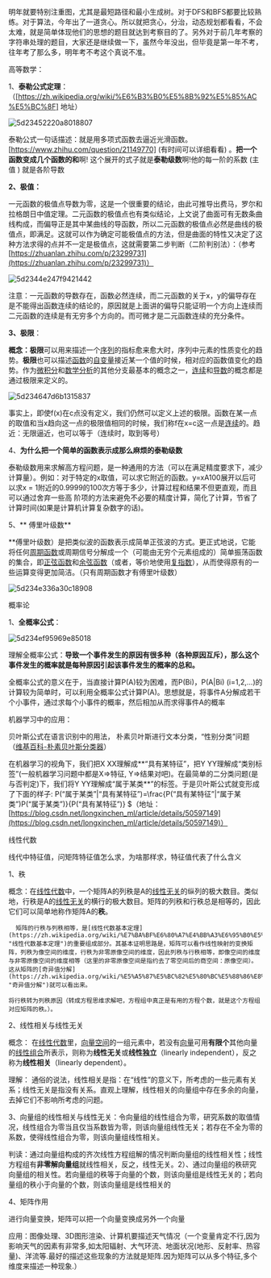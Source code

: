 明年就要特别注重图，尤其是最短路径和最小生成树。对于DFS和BFS都要比较熟练。对于算法，今年出了一道贪心。所以就把贪心，分治，动态规划都看看，不会太难，就是简单体现他们的思想的题目就达到考察目的了。另外对于前几年考察的字符串处理的题目，大家还是继续做一下，虽然今年没出，但毕竟是第一年不考，往年考了那么多，明年考不考这个真说不准。





高等数学：

1、**泰勒公式定理**：（[https://zh.wikipedia.org/wiki/%E6%B3%B0%E5%8B%92%E5%85%AC%E5%BC%8F]  地址）

![5d23452220a8018807](https://i.loli.net/2019/07/08/5d23452220a8018807.png)

泰勒公式一句话描述：就是用多项式函数去逼近光滑函数。[https://www.zhihu.com/question/21149770] (有时间可以详细看看) 。**把一个函数变成几个函数的和**啊! 这个展开的式子就是**泰勒级数**啊!他的每一阶的系数 (主值 ) 就是各阶导数

**2、极值：**  

一元函数的极值点导数为零，这是一个很重要的结论，由此可推导出费马，罗尔和拉格朗日中值定理。二元函数的极值点也有类似结论，上文说了曲面可有无数条曲线构成，而偏导正是其中某曲线的导函数，所以二元函数的极值点必然是曲线的极值点，即满足。这就可以作为确定可能极值点的方法，但是曲面的特性又决定了这种方法求得的点并不一定是极值点，这就需要第二步判断（二阶判别法）：（参考[https://zhuanlan.zhihu.com/p/23299731](https://zhuanlan.zhihu.com/p/23299731)）

![5d2344e247f9421442](https://i.loli.net/2019/07/08/5d2344e247f9421442.png)

注意：一元函数的导数存在，函数必然连续，而二元函数的关于x，y的偏导存在是不能得出函数连续的结论的，原因就是上面讲的偏导只能证明一个方向上连续而二元函数的连续是有无穷多个方向的。而可微才是二元函数连续的充分条件。

**3、极限**：

**概念：极限**可以用来描述一个[序列](https://zh.wikipedia.org/wiki/%E5%BA%8F%E5%88%97 "序列")的指标愈来愈大时，序列中元素的性质变化的趋势。**极限**也可以描述[函数](https://zh.wikipedia.org/wiki/%E5%87%BD%E6%95%B0 "函数")的[自变量](https://zh.wikipedia.org/wiki/%E8%87%AA%E5%8F%98%E9%87%8F "自变量")接近某一个值的时候，相对应的函数值变化的趋势。作为[微积分](https://zh.wikipedia.org/wiki/%E5%BE%AE%E7%A7%AF%E5%88%86 "微积分")和[数学分析](https://zh.wikipedia.org/wiki/%E6%95%B0%E5%AD%A6%E5%88%86%E6%9E%90 "数学分析")的其他分支最基本的概念之一，[连续](https://zh.wikipedia.org/wiki/%E8%BF%9E%E7%BB%AD%E5%87%BD%E6%95%B0 "连续函数")和[导数](https://zh.wikipedia.org/wiki/%E5%AF%BC%E6%95%B0 "导数")的概念都是通过极限来定义的。

![5d234647d6b1315837](https://i.loli.net/2019/07/08/5d234647d6b1315837.png)

事实上，即使f(x)在c点没有定义，我们仍然可以定义上述的极限。函数在某一点的取值和当x趋向这一点的极限值相同的时候，我们称f在x=c这一点是[连续](https://zh.wikipedia.org/wiki/%E8%BF%9E%E7%BB%AD%E5%87%BD%E6%95%B0 "连续函数")的。趋近：无限逼近，也可以等于（连续时，取到等号）

4、**为什么把一个简单的函数表示成那么麻烦的泰勒级数**

泰勒级数用来求解高方程问题，是一种通用的方法（可以在满足精度要求下，减少计算量）。例如：对于特定的x取值，可以求它附近的函数。y=xA100展开以后可 以求x = 1附近的0.9999的100次方等于多少，计算过程和结果不但更直观，而且可以通过舍弃一些高 阶项的方法来避免不必要的精度计算，简化了计算，节省了计算时间(如果是计算机计算复杂数字的话)。

5、** 傅里叶级数**

**傅里叶级数）是把类似波的函数表示成简单正弦波的方式。更正式地说，它能将任何[周期函数](https://zh.wikipedia.org/wiki/%E5%91%A8%E6%9C%9F%E5%87%BD%E6%95%B0 "周期函数")或周期信号分解成一个（可能由无穷个元素组成的）简单振荡函数的集合，即[正弦函数](https://zh.wikipedia.org/wiki/%E6%AD%A3%E5%BC%A6%E5%87%BD%E6%95%B0 "正弦函数")和[余弦函数](https://zh.wikipedia.org/wiki/%E4%BD%99%E5%BC%A6%E5%87%BD%E6%95%B0 "余弦函数")（或者，等价地使用[复指数](https://zh.wikipedia.org/wiki/%E5%A4%8D%E6%8C%87%E6%95%B0 "复指数")），从而使得原有的一些运算变得更加简洁。（只有周期函数才有傅里叶级数）

![5d234e336a30c18908](https://i.loli.net/2019/07/08/5d234e336a30c18908.png)

概率论

1、**全概率公式**：

![5d234ef95969e85018](https://i.loli.net/2019/07/08/5d234ef95969e85018.png)

理解全概率公式：**导致一个事件发生的原因有很多种（各种原因互斥），那么这个事件发生的概率就是每种原因引起该事件发生的概率的总和。**

全概率公式的意义在于，当直接计算P(A)较为困难，而P(Bi)，P(A|Bi)  (i=1,2,...)的计算较为简单时，可以利用全概率公式计算P(A)。思想就是，将事件A分解成若干个小事件，通过求每个小事件的概率，然后相加从而求得事件A的概率

机器学习中的应用：

贝叶斯公式在语言识别中的用法， 朴素贝叶斯进行文本分类，“性别分类”问题（[维基百科-朴素贝叶斯分类器](https://zh.wikipedia.org/zh-hans/%E6%9C%B4%E7%B4%A0%E8%B4%9D%E5%8F%B6%E6%96%AF%E5%88%86%E7%B1%BB%E5%99%A8)）



在机器学习的视角下，我们把X XX理解成**“具有某特征”，把Y YY理解成“类别标签”(一般机器学习问题中都是X=>特征, Y=>结果对吧)。在最简单的二分类问题(是与否判定)下，我们将Y YY理解成“属于某类**”的标签。于是贝叶斯公式就变形成了下面的样子:  P(“属于某类”|“具有某特征”)=\frac{P(“具有某特征”|“属于某类”)P(“属于某类”)}{P(“具有某特征”)} $（地址：[https://blog.csdn.net/longxinchen_ml/article/details/50597149](https://blog.csdn.net/longxinchen_ml/article/details/50597149)）

线性代数

线代中特征值，问矩阵特征值怎么求，为啥那样求，特征值代表了什么含义

1、秩

概念：在[线性代数](https://zh.wikipedia.org/wiki/%E7%BA%BF%E6%80%A7%E4%BB%A3%E6%95%B0 "线性代数")中，一个矩阵A的列秩是A的[线性无关](https://zh.wikipedia.org/wiki/%E7%BA%BF%E6%80%A7%E6%97%A0%E5%85%B3 "线性无关")的纵列的极大数目。类似地，行秩是A的[线性无关](https://zh.wikipedia.org/wiki/%E7%BA%BF%E6%80%A7%E6%97%A0%E5%85%B3 "线性无关")的横行的极大数目。矩阵的列秩和行秩总是相等的，因此它们可以简单地称作矩阵A的**秩**。

      矩阵的行秩与列秩相等，是[线性代数基本定理](https://zh.wikipedia.org/wiki/%E7%BA%BF%E6%80%A7%E4%BB%A3%E6%95%B0%E5%9F%BA%E6%9C%AC%E5%AE%9A%E7%90%86 "线性代数基本定理")的重要组成部分。其基本证明思路是，矩阵可以看作线性映射的变换矩阵，列秩为像空间的维度，行秩为非零原像空间的维度，因此列秩与行秩相等，即像空间的维度与非零原像空间的维度相等（这里的非零原像空间是指约去了零空间后的商空间：原像空间）。这从矩阵的[奇异值分解](https://zh.wikipedia.org/wiki/%E5%A5%87%E5%BC%82%E5%80%BC%E5%88%86%E8%A7%A3 "奇异值分解")就可以看出来。

    将行秩转为列秩原因（转成方程思维求解吧，方程组中真正是有用的方程个数，就是这个方程组对应矩阵的秩。）。

2、线性相关与线性无关

概念： 在[线性代数](https://zh.m.wikipedia.org/wiki/%E7%B7%9A%E6%80%A7%E4%BB%A3%E6%95%B8 "线性代数")里，[向量空间](https://zh.m.wikipedia.org/wiki/%E5%90%91%E9%87%8F%E7%A9%BA%E9%96%93 "向量空间")的一组元素中，若没有[向量](https://zh.m.wikipedia.org/wiki/%E5%90%91%E9%87%8F "向量")可用**有限个**其他向量的[线性组合](https://zh.m.wikipedia.org/wiki/%E7%B7%9A%E6%80%A7%E7%B5%84%E5%90%88 "线性组合")所表示，则称为**线性无关**或**线性独立**（linearly independent），反之称为**线性相关**（linearly dependent）。

理解： 通俗的说法，线性相关是指：在“线性”的意义下，所考虑的一些元素有关系；线性无关是指没有关系。直观上理解，线性相关的向量组中存在多余的向量，去掉它们不影响所考虑的问题。

3、向量组的线性相关与线性无关：令向量组的线性组合为零，研究系数的取值情况，线性组合为零当且仅当系数皆为零，则该向量组线性无关；若存在不全为零的系数，使得线性组合为零，则该向量组线性相关。

判读：通过向量组构成的齐次线性方程组解的情况判断向量组的线性相关性；线性方程组有**非零解向量组**就线性相关，反之，线性无关。2）、通过向量组的秩研究向量组的相关性。若向量组的秩等于向量的个数，则该向量组是线性无关的；若向量组的秩小于向量的个数，则该向量组是线性相关的

4、矩阵作用

进行向量变换，矩阵可以把一个向量变换成另外一个向量

应用：图像处理、3D图形渲染、计算机要描述天气情况（一个变量肯定不行,因为影响天气的因素有非常多,如太阳辐射、大气环流、地面状况(地形、反射率、热容量)、洋流等.最好的描述这些现象的方法就是矩阵.因为矩阵可以从多个特征,多个维度来描述一种现象.）
